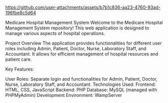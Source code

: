

https://github.com/user-attachments/assets/b7b1c836-aa23-4760-93ad-196fbe8c5d64

Medicare Hospital Management System
Welcome to the Medicare Hospital Management System repository! This web application is designed to manage various aspects of hospital operations.

Project Overview
The application provides functionalities for different user roles including Admin, Patient, Doctor, Nurse, Laboratory Staff, and Accountant. It allows for efficient management of hospital resources and patient care.

Key Features:

User Roles: Separate login and functionalities for Admin, Patient, Doctor, Nurse, Laboratory Staff, and Accountant.
Technologies Used:
Frontend: HTML, CSS, JavaScript
Backend: PHP
Database: MySQL (managed with PHPMyAdmin)
Development Environment: WampServer



